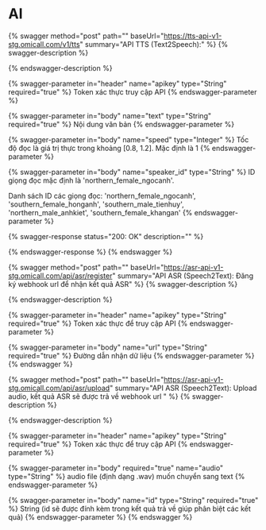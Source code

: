 # AI



{% swagger method="post" path="" baseUrl="https://tts-api-v1-stg.omicall.com/v1/tts" summary="API TTS (Text2Speech):" %}
{% swagger-description %}

{% endswagger-description %}

{% swagger-parameter in="header" name="apikey" type="String" required="true" %}
Token xác thực truy cập API
{% endswagger-parameter %}

{% swagger-parameter in="body" name="text" type="String" required="true" %}
Nội dung văn bản
{% endswagger-parameter %}

{% swagger-parameter in="body" name="speed" type="Integer" %}
Tốc độ đọc là giá trị thực trong khoảng \[0.8, 1.2]. Mặc định là 1
{% endswagger-parameter %}

{% swagger-parameter in="body" name="speaker_id" type="String" %}
ID giọng đọc mặc định là 'northern\_female\_ngocanh'.&#x20;



Danh sách ID các giọng đọc: 'northern\_female\_ngocanh', 'southern\_female\_honganh', 'southern\_male\_tienhuy', 'northern\_male\_anhkiet', 'southern\_female\_khangan'
{% endswagger-parameter %}

{% swagger-response status="200: OK" description="" %}

{% endswagger-response %}
{% endswagger %}



{% swagger method="post" path="" baseUrl="https://asr-api-v1-stg.omicall.com/api/asr/register" summary="API ASR (Speech2Text): Đăng ký webhook url để nhận kết quả ASR" %}
{% swagger-description %}

{% endswagger-description %}

{% swagger-parameter in="header" name="apikey" type="String" required="true" %}
Token xác thực để truy cập API
{% endswagger-parameter %}

{% swagger-parameter in="body" name="url" type="String" required="true" %}
Đường dẫn nhận dữ liệu
{% endswagger-parameter %}
{% endswagger %}



{% swagger method="post" path="" baseUrl="https://asr-api-v1-stg.omicall.com/api/asr/upload" summary="API ASR (Speech2Text): Upload audio, kết quả ASR sẽ được trả về webhook url " %}
{% swagger-description %}

{% endswagger-description %}

{% swagger-parameter in="header" name="apikey" type="String" required="true" %}
Token xác thực để truy cập API
{% endswagger-parameter %}

{% swagger-parameter in="body" required="true" name="audio" type="String" %}
audio file (định dạng .wav) muốn chuyển sang text
{% endswagger-parameter %}

{% swagger-parameter in="body" name="id" type="String" required="true" %}
String (id sẽ được đính kèm trong kết quả trả về giúp phân biệt các kết quả)
{% endswagger-parameter %}
{% endswagger %}
